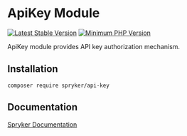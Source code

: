 # ApiKey Module
[![Latest Stable Version](https://poser.pugx.org/spryker/api-key/v/stable.svg)](https://packagist.org/packages/spryker/api-key)
[![Minimum PHP Version](https://img.shields.io/badge/php-%3E%3D%208.3-8892BF.svg)](https://php.net/)

ApiKey module provides API key authorization mechanism.

## Installation

```
composer require spryker/api-key
```

## Documentation

[Spryker Documentation](https://docs.spryker.com)
